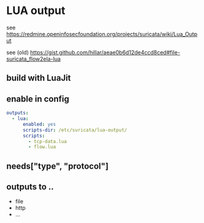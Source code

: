 # LUA output

see https://redmine.openinfosecfoundation.org/projects/suricata/wiki/Lua_Output

see (old) https://gist.github.com/hillar/aeae0b6d12de4ccd8ced#file-suricata_flow2ela-lua

## build with LuaJit



## enable in config

``` yaml
outputs:
  - lua:
      enabled: yes
      scripts-dir: /etc/suricata/lua-output/
      scripts:
        - tcp-data.lua
        - flow.lua

```
## needs["type", "protocol"]

## outputs to ..

  * file
  * http
  * ...
